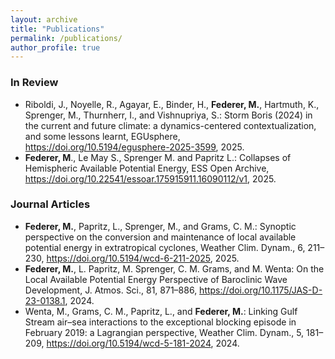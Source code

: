 ```yaml
---
layout: archive
title: "Publications"
permalink: /publications/
author_profile: true
---
```


### In Review
* Riboldi, J., Noyelle, R., Agayar, E., Binder, H., **Federer, M.**, Hartmuth, K., Sprenger, M., Thurnherr, I., and Vishnupriya, S.: Storm Boris (2024) in the current and future climate: a dynamics-centered contextualization, and some lessons learnt, EGUsphere, https://doi.org/10.5194/egusphere-2025-3599, 2025.
* **Federer, M**., Le May S., Sprenger M. and Papritz L.: Collapses of Hemispheric Available Potential Energy, ESS Open Archive, https://doi.org/10.22541/essoar.175915911.16090112/v1, 2025. 

### Journal Articles
* **Federer, M.**, Papritz, L., Sprenger, M., and Grams, C. M.: Synoptic perspective on the conversion and maintenance of local available potential energy in extratropical cyclones, Weather Clim. Dynam., 6, 211–230, https://doi.org/10.5194/wcd-6-211-2025, 2025.
* **Federer, M.**, L. Papritz, M. Sprenger, C. M. Grams, and M. Wenta: On the Local Available Potential Energy Perspective of Baroclinic Wave Development, J. Atmos. Sci., 81, 871–886, https://doi.org/10.1175/JAS-D-23-0138.1, 2024.
* Wenta, M., Grams, C. M., Papritz, L., and **Federer, M.**: Linking Gulf Stream air–sea interactions to the exceptional blocking episode in February 2019: a Lagrangian perspective, Weather Clim. Dynam., 5, 181–209, https://doi.org/10.5194/wcd-5-181-2024, 2024.

